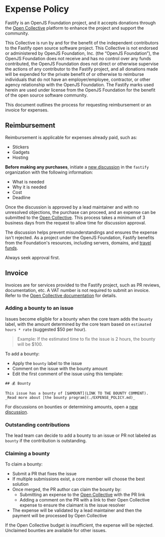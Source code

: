 # Expense Policy

Fastify is an OpenJS Foundation project, and it accepts donations through the
[Open Collective](https://opencollective.com/fastify/) platform to enhance the
project and support the community.

This Collective is run by and for the benefit of the independent contributors to
the Fastify open source software project.
This Collective is not endorsed or administered by OpenJS Foundation, Inc.
(the “OpenJS Foundation”), the OpenJS Foundation does not receive and has
no control over any funds contributed, the OpenJS Foundation does not direct or
otherwise supervise the actions of any contributor to the Fastify project,
and all donations made will be expended for the private benefit of or otherwise
to reimburse individuals that do not have an employer/employee, contractor, or
other agency relationship with the OpenJS Foundation.
The Fastify marks used herein are used under license from the OpenJS Foundation
for the benefit of the open source software community.

This document outlines the process for requesting reimbursement or an invoice
for expenses.

## Reimbursement

Reimbursement is applicable for expenses already paid, such as:

- Stickers
- Gadgets
- Hosting

**Before making any purchases**, initiate a [new discussion](https://github.com/orgs/fastify/discussions)
in the `fastify` organization with the following information:

- What is needed
- Why it is needed
- Cost
- Deadline

Once the discussion is approved by a lead maintainer and with no unresolved objections,
the purchase can proceed, and an expense can be submitted to the [Open Collective][submit].
This process takes a minimum of 3 business days from the request to allow time for
discussion approval.

The discussion helps prevent misunderstandings and ensures the expense isn't rejected.
As a project under the OpenJS Foundation, Fastify benefits from the Foundation's
resources, including servers, domains, and [travel funds](https://github.com/openjs-foundation/community-fund/tree/main/programs/travel-fund).

Always seek approval first.

## Invoice

Invoices are for services provided to the Fastify project, such as PR reviews,
documentation, etc.
A VAT number is not required to submit an invoice.
Refer to the [Open Collective documentation][openc_docs] for details.

### Adding a bounty to an issue

Issues become eligible for a bounty when the core team adds the `bounty` label,
with the amount determined by the core team based on `estimated hours * rate`
(suggested $50 per hour).

> Example: If the estimated time to fix the issue is 2 hours,
> the bounty will be $100.

To add a bounty:

- Apply the `bounty` label to the issue
- Comment on the issue with the bounty amount
- Edit the first comment of the issue using this template:

```
## 💰 Bounty

This issue has a bounty of [$AMOUNT](LINK TO THE BOUNTY COMMENT).
_Read more about [the bounty program](./EXPENSE_POLICY.md)_
```

For discussions on bounties or determining amounts, open a [new discussion](https://github.com/orgs/fastify/discussions/new?category=bounty).

### Outstanding contributions

The lead team can decide to add a bounty to an issue or PR not labeled as `bounty`
if the contribution is outstanding.

### Claiming a bounty

To claim a bounty:

- Submit a PR that fixes the issue
- If multiple submissions exist, a core member will choose the best solution
- Once merged, the PR author can claim the bounty by:
  - Submitting an expense to the [Open Collective][submit] with the PR link
  - Adding a comment on the PR with a link to their Open Collective expense to
    ensure the claimant is the issue resolver
- The expense will be validated by a lead maintainer and then the payment will be
  processed by Open Collective

If the Open Collective budget is insufficient, the expense will be rejected.  
Unclaimed bounties are available for other issues.

[submit]: https://opencollective.com/fastify/expenses/new
[openc_docs]: https://docs.oscollective.org/how-it-works/basics/invoice-and-reimbursement-examples